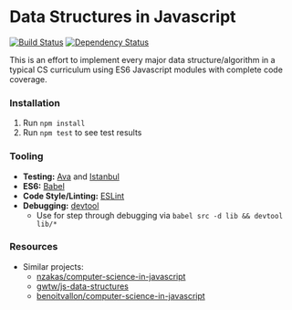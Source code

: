 # Data Structures in Javascript
[![Build Status](https://travis-ci.org/danyim/data-structures-js.svg?branch=master)](https://travis-ci.org/danyim/data-structures-js) [![Dependency Status](https://www.versioneye.com/user/projects/57984ee874848d002b4b9eab/badge.svg?style=flat-square)](https://www.versioneye.com/user/projects/57984ee874848d002b4b9eab)

This is an effort to implement every major data structure/algorithm in a typical CS curriculum using ES6 Javascript modules with complete code coverage.

### Installation
1. Run `npm install`
2. Run `npm test` to see test results

### Tooling
- **Testing:** [Ava](https://github.com/avajs/ava) and [Istanbul](https://github.com/istanbuljs/nyc)
- **ES6:** [Babel](https://babeljs.io/)
- **Code Style/Linting:** [ESLint](http://eslint.org/)
- **Debugging:** [devtool](https://github.com/Jam3/devtool)
    - Use for step through debugging via `babel src -d lib && devtool lib/*`

### Resources
 - Similar projects:
   - [nzakas/computer-science-in-javascript](https://github.com/nzakas/computer-science-in-javascript)
   - [gwtw/js-data-structures](https://github.com/gwtw/js-data-structures)
   - [benoitvallon/computer-science-in-javascript](https://github.com/benoitvallon/computer-science-in-javascript)
